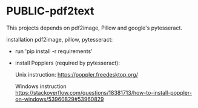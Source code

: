 # PUBLIC-pdf2text
This projects depends on pdf2image, Pillow and google's pytesseract. 

installation pdf2image, pillow, pytesseract:
- run 'pip install -r requirements'
- install Popplers (required by pytesseract):
  
  Unix instruction: https://poppler.freedesktop.org/
  
  Windows instruction https://stackoverflow.com/questions/18381713/how-to-install-poppler-on-windows/53960829#53960829
